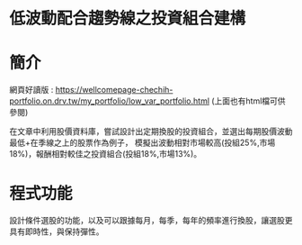 # 低波動配合趨勢線之投資組合建構
# 簡介
網頁好讀版 : https://wellcomepage-chechih-portfolio.on.drv.tw/my_portfolio/low_var_portfolio.html (上面也有html檔可供參閱)

在文章中利用股價資料庫，嘗試設計出定期換股的投資組合，並選出每期股價波動最低+在季線之上的股票作為例子，
模擬出波動相對市場較高(投組25%,市場18%)，報酬相對較佳之投資組合(投組18%,市場13%)。

# 程式功能
設計條件選股的功能，以及可以跟據每月，每季，每年的頻率進行換股，讓選股更具有即時性，與保持彈性。
